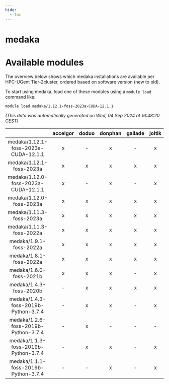 ```yaml
---
hide:
  - toc
---
```


medaka
======

# Available modules


The overview below shows which medaka installations are available per HPC-UGent Tier-2cluster, ordered based on software version (new to old).

To start using medaka, load one of these modules using a `module load` command like:

```shell
module load medaka/1.12.1-foss-2023a-CUDA-12.1.1
```

*(This data was automatically generated on Wed, 04 Sep 2024 at 16:48:20 CEST)*  

| |accelgor|doduo|donphan|gallade|joltik|shinx|skitty|
| :---: | :---: | :---: | :---: | :---: | :---: | :---: | :---: |
|medaka/1.12.1-foss-2023a-CUDA-12.1.1|x|-|x|-|x|-|-|
|medaka/1.12.1-foss-2023a|x|x|x|x|x|x|x|
|medaka/1.12.0-foss-2023a-CUDA-12.1.1|x|-|x|-|x|-|-|
|medaka/1.12.0-foss-2023a|x|x|x|x|x|x|x|
|medaka/1.11.3-foss-2023a|x|x|x|x|x|x|x|
|medaka/1.11.3-foss-2022a|x|x|x|x|x|-|x|
|medaka/1.9.1-foss-2022a|x|x|x|x|x|-|x|
|medaka/1.8.1-foss-2022a|x|x|x|x|x|-|x|
|medaka/1.6.0-foss-2021b|x|x|x|-|x|-|x|
|medaka/1.4.3-foss-2020b|-|x|x|x|x|-|x|
|medaka/1.4.3-foss-2019b-Python-3.7.4|-|x|x|-|x|-|x|
|medaka/1.2.6-foss-2019b-Python-3.7.4|-|x|-|-|-|-|-|
|medaka/1.1.3-foss-2019b-Python-3.7.4|-|x|x|-|x|-|x|
|medaka/1.1.1-foss-2019b-Python-3.7.4|-|-|x|-|x|-|x|
